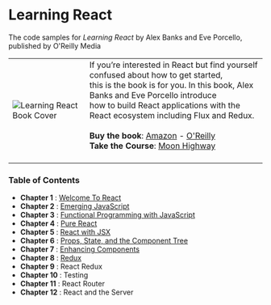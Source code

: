 Learning React
=================
The code samples for *Learning React* by Alex Banks and Eve Porcello, published by O'Reilly Media

|          |          |
|----------|----------|
| ![Learning React Book Cover](https://raw.githubusercontent.com/MoonHighway/learning-react/master/learning-react.jpg) |  If you’re interested in React but find yourself confused about how to get started,<br> this is the book is for you. In this book, Alex Banks and Eve Porcello introduce<br> how to build React applications with the React ecosystem including Flux and Redux.<br><br> __Buy the book__: [Amazon](https://www.amazon.com/Learning-React-Functional-Development-Flux/dp/1491954620/ref=sr_1_1?s=books&ie=UTF8&qid=1466542799&sr=1-1&keywords=learning+react) - [O'Reilly](http://shop.oreilly.com/product/0636920049579.do)<br>__Take the Course__: [Moon Highway](http://www.moonhighway.com)<br><br>  |


### Table of Contents

* __Chapter 1__ : [Welcome To React](https://github.com/MoonHighway/learning-react/tree/master/chapter-01)
* __Chapter 2__ : [Emerging JavaScript](https://github.com/MoonHighway/learning-react/tree/master/chapter-02)
* __Chapter 3__ : [Functional Programming with JavaScript](https://github.com/MoonHighway/learning-react/tree/master/chapter-03)
* __Chapter 4__ : [Pure React](https://github.com/MoonHighway/learning-react/tree/master/chapter-04)
* __Chapter 5__ : [React with JSX](https://github.com/MoonHighway/learning-react/tree/master/chapter-05)
* __Chapter 6__ : [Props, State, and the Component Tree](https://github.com/MoonHighway/learning-react/tree/master/chapter-06)
* __Chapter 7__ : [Enhancing Components](https://github.com/MoonHighway/learning-react/tree/master/chapter-07)
* __Chapter 8__ : [Redux](https://github.com/MoonHighway/learning-react/tree/master/chapter-08)
* __Chapter 9__ : React Redux
* __Chapter 10__ : Testing
* __Chapter 11__ : React Router
* __Chapter 12__ : React and the Server



